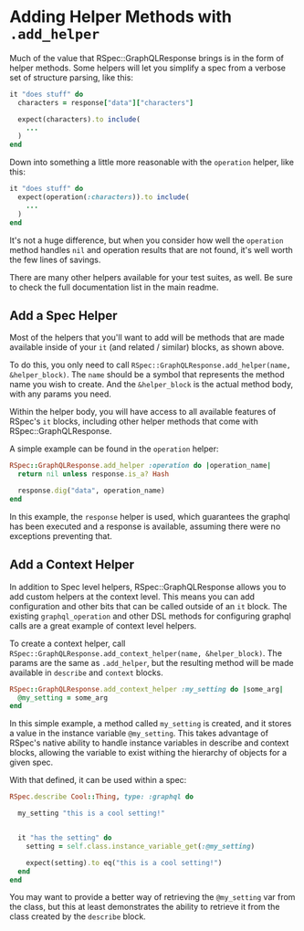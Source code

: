 # Adding Helper Methods with `.add_helper`

Much of the value that RSpec::GraphQLResponse brings is in the form of helper methods. Some helpers
will let you simplify a spec from a verbose set of structure parsing, like this:

```ruby
it "does stuff" do
  characters = response["data"]["characters"]

  expect(characters).to include(
    ...
  )
end
```

Down into something a little more reasonable with the `operation` helper, like this:

```ruby
it "does stuff" do
  expect(operation(:characters)).to include(
    ...
  )
end
```

It's not a huge difference, but when you consider how well the `operation` method handles `nil` and
operation results that are not found, it's well worth the few lines of savings.

There are many other helpers available for your test suites, as well. Be sure to check the full
documentation list in the main readme.

## Add a Spec Helper

Most of the helpers that you'll want to add will be methods that are made available inside of
your `it` (and related / similar) blocks, as shown above.

To do this, you only need to call `RSpec::GraphQLResponse.add_helper(name, &helper_block)`. The `name` should
be a symbol that represents the method name you wish to create. And the `&helper_block` is the actual
method body, with any params you need.

Within the helper body, you will have access to all available features of RSpec's `it` blocks, including
other helper methods that come with RSpec::GraphQLResponse.

A simple example can be found in the `operation` helper:

```ruby
RSpec::GraphQLResponse.add_helper :operation do |operation_name|
  return nil unless response.is_a? Hash

  response.dig("data", operation_name)
end
```

In this example, the `response` helper is used, which guarantees the graphql has been executed and a response
is available, assuming there were no exceptions preventing that.

## Add a Context Helper

In addition to Spec level helpers, RSpec::GraphQLResponse allows you to add custom helpers at the context
level. This means you can add configuration and other bits that can be called outside of an `it` block.
The existing `graphql_operation` and other DSL methods for configuring graphql calls are a great example of context level helpers.

To create a context helper, call `RSpec::GraphQLResponse.add_context_helper(name, &helper_block)`. The params
are the same as `.add_helper`, but the resulting method will be made available in `describe` and `context`
blocks.

```ruby
RSpec::GraphQLResponse.add_context_helper :my_setting do |some_arg|
  @my_setting = some_arg
end
```

In this simple example, a method called `my_setting` is created, and it stores a value in the instance variable
`@my_setting`. This takes advantage of RSpec's native ability to handle instance variables in describe and
context blocks, allowing the variable to exist withing the hierarchy of objects for a given spec.

With that defined, it can be used within a spec:

```ruby
RSpec.describe Cool::Thing, type: :graphql do

  my_setting "this is a cool setting!"


  it "has the setting" do
    setting = self.class.instance_variable_get(:@my_setting)

    expect(setting).to eq("this is a cool setting!")
  end
end
```

You may want to provide a better way of retrieving the `@my_setting` var from the class, but this at least
demonstrates the ability to retrieve it from the class created by the `describe` block.
